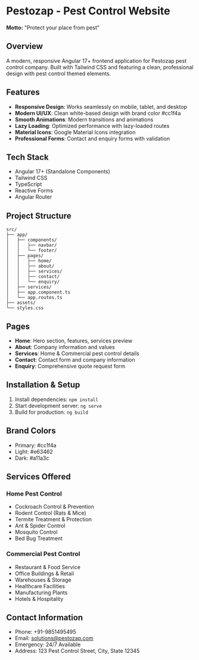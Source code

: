 # Pestozap - Pest Control Website

**Motto:** "Protect your place from pest"

## Overview
A modern, responsive Angular 17+ frontend application for Pestozap pest control company. Built with Tailwind CSS and featuring a clean, professional design with pest control themed elements.

## Features
- **Responsive Design**: Works seamlessly on mobile, tablet, and desktop
- **Modern UI/UX**: Clean white-based design with brand color #cc1f4a
- **Smooth Animations**: Modern transitions and animations
- **Lazy Loading**: Optimized performance with lazy-loaded routes
- **Material Icons**: Google Material Icons integration
- **Professional Forms**: Contact and enquiry forms with validation

## Tech Stack
- Angular 17+ (Standalone Components)
- Tailwind CSS
- TypeScript
- Reactive Forms
- Angular Router

## Project Structure
```
src/
├── app/
│   ├── components/
│   │   ├── navbar/
│   │   └── footer/
│   ├── pages/
│   │   ├── home/
│   │   ├── about/
│   │   ├── services/
│   │   ├── contact/
│   │   └── enquiry/
│   ├── services/
│   ├── app.component.ts
│   └── app.routes.ts
├── assets/
└── styles.css
```

## Pages
- **Home**: Hero section, features, services preview
- **About**: Company information and values
- **Services**: Home & Commercial pest control details
- **Contact**: Contact form and company information
- **Enquiry**: Comprehensive quote request form

## Installation & Setup
1. Install dependencies: `npm install`
2. Start development server: `ng serve`
3. Build for production: `ng build`

## Brand Colors
- Primary: #cc1f4a
- Light: #e63462
- Dark: #a11a3c

## Services Offered
### Home Pest Control
- Cockroach Control & Prevention
- Rodent Control (Rats & Mice)
- Termite Treatment & Protection
- Ant & Spider Control
- Mosquito Control
- Bed Bug Treatment

### Commercial Pest Control
- Restaurant & Food Service
- Office Buildings & Retail
- Warehouses & Storage
- Healthcare Facilities
- Manufacturing Plants
- Hotels & Hospitality

## Contact Information
- Phone: +91-9851495495
- Email: solutions@pestozap.com
- Emergency: 24/7 Available
- Address: 123 Pest Control Street, City, State 12345